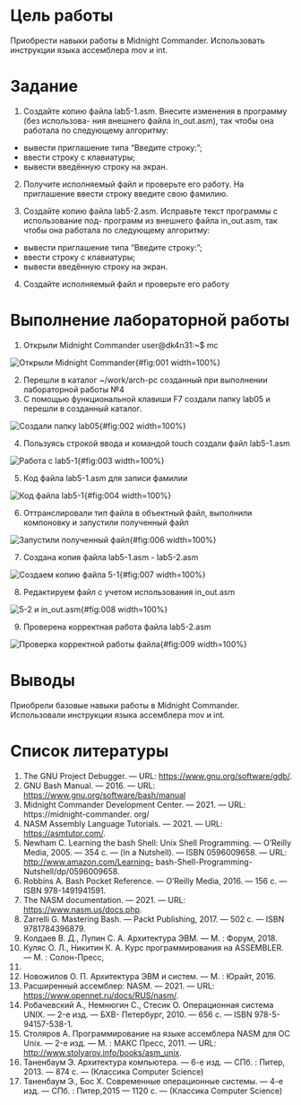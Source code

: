 # Цель работы

Приобрести навыки работы в Midnight Commander. Использовать инструкции
языка ассемблера mov и int.

# Задание

1. Создайте копию файла lab5-1.asm. Внесите изменения в программу (без использова-
ния внешнего файла in_out.asm), так чтобы она работала по следующему алгоритму:
* вывести приглашение типа “Введите строку:”;
* ввести строку с клавиатуры;
* вывести введённую строку на экран.

2. Получите исполняемый файл и проверьте его работу. На приглашение ввести строку
введите свою фамилию.

3. Создайте копию файла lab5-2.asm. Исправьте текст программы с использование под-
программ из внешнего файла in_out.asm, так чтобы она работала по следующему
алгоритму:
* вывести приглашение типа “Введите строку:”;
* ввести строку с клавиатуры;
* вывести введённую строку на экран.

4. Создайте исполняемый файл и проверьте его работу

# Выполнение лабораторной работы

1. Открыли Midnight Commander
user@dk4n31:~$ mc

![Открыли Midnight Commander](image/01.png){#fig:001 width=100%}

2. Перешли в каталог ~/work/arch-pc созданный при выполнении лабораторной работы №4 
3. С помощью функциональной клавиши F7 создали папку lab05 и перешли
в созданный каталог.

![Создали папку lab05](image/02.png){#fig:002 width=100%}

4. Пользуясь строкой ввода и командой touch создали файл lab5-1.asm 

![Работа с lab5-1](image/03.png){#fig:003 width=100%}


5. Код файла lab5-1.asm для записи фамилии

![Код файла lab5-1](image/04.png){#fig:004 width=100%}


6. Оттранслировали тип файла в объектный файл, выполнили компоновку и запустили полученный файл

![Запустили полученный файл](image/06.png){#fig:006 width=100%}

7. Создана копия файла lab5-1.asm - lab5-2.asm

![Создаем копию файла 5-1](image/07.png){#fig:007 width=100%}

8. Редактируем файл с учетом использования in_out.asm

![5-2 и in_out.asm](image/08.png){#fig:008 width=100%}

9. Проверена корректная работа файла lab5-2.asm

![Проверка корректной работы файла](image/09.png){#fig:009 width=100%}

# Выводы

Приобрели базовые навыки работы в Midnight Commander. Использовали инструкции
языка ассемблера mov и int.

# Список литературы 
1. The GNU Project Debugger. — URL: https://www.gnu.org/software/gdb/.
2. GNU Bash Manual. — 2016. — URL: https://www.gnu.org/software/bash/manual
3. Midnight Commander Development Center. — 2021. — URL: https://midnight-commander.
org/
4. NASM Assembly Language Tutorials. — 2021. — URL: https://asmtutor.com/.
5. Newham C. Learning the bash Shell: Unix Shell Programming. — O’Reilly Media, 2005. —
354 с. — (In a Nutshell). — ISBN 0596009658. — URL: http://www.amazon.com/Learning-
bash-Shell-Programming-Nutshell/dp/0596009658.
6. Robbins A. Bash Pocket Reference. — O’Reilly Media, 2016. — 156 с. — ISBN 978-1491941591.
7. The NASM documentation. — 2021. — URL: https://www.nasm.us/docs.php.
8. Zarrelli G. Mastering Bash. — Packt Publishing, 2017. — 502 с. — ISBN 9781784396879.
9. Колдаев В. Д., Лупин С. А. Архитектура ЭВМ. — М. : Форум, 2018.
10. Куляс О. Л., Никитин К. А. Курс программирования на ASSEMBLER. — М. : Солон-Пресс,
2017.
11. Новожилов О. П. Архитектура ЭВМ и систем. — М. : Юрайт, 2016.
12. Расширенный ассемблер: NASM. — 2021. — URL: https://www.opennet.ru/docs/RUS/nasm/.
13. Робачевский А., Немнюгин С., Стесик О. Операционная система UNIX. — 2-е изд. — БХВ-
Петербург, 2010. — 656 с. — ISBN 978-5-94157-538-1.
14. Столяров А. Программирование на языке ассемблера NASM для ОС Unix. — 2-е изд. —
М. : МАКС Пресс, 2011. — URL: http://www.stolyarov.info/books/asm_unix.
15. Таненбаум Э. Архитектура компьютера. — 6-е изд. — СПб. : Питер, 2013. — 874 с. —
(Классика Computer Science)
16. Таненбаум Э., Бос Х. Современные операционные системы. — 4-е изд. — СПб. : Питер,2015 — 1120 с. — (Классика Computer Science)

